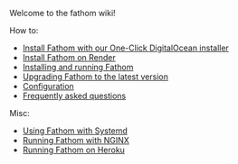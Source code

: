 Welcome to the fathom wiki!

How to:

* [Install Fathom with our One-Click DigitalOcean installer](DigitalOcean%20One-Click%20Installation%20Instructions.md)
* [Install Fathom on Render](install-fathom-on-render.md)
* [Installing and running Fathom](Installation%20instructions.md)
* [Upgrading Fathom to the latest version](Updating%20to%20the%20latest%20version.md)
* [Configuration](Configuration.md)
* [Frequently asked questions](FAQ.md)

Misc:

* [Using Fathom with Systemd](misc/Systemd.md)
* [Running Fathom with NGINX](misc/NGINX.md)
* [Running Fathom on Heroku](misc/Heroku.md)
